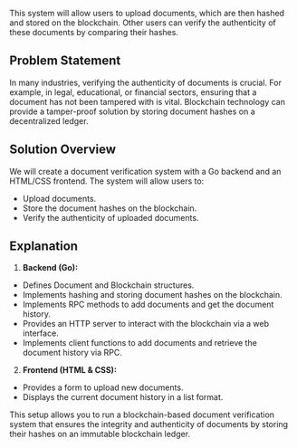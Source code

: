 This system will allow users to upload documents, which are then hashed and stored on the blockchain. Other users can verify the authenticity of these documents by comparing their hashes.

## Problem Statement
In many industries, verifying the authenticity of documents is crucial. For example, in legal, educational, or financial sectors, ensuring that a document has not been tampered with is vital. Blockchain technology can provide a tamper-proof solution by storing document hashes on a decentralized ledger.

## Solution Overview
We will create a document verification system with a Go backend and an HTML/CSS frontend. The system will allow users to:

- Upload documents.
- Store the document hashes on the blockchain.
- Verify the authenticity of uploaded documents.
## Explanation
1. **Backend (Go):**

- Defines Document and Blockchain structures.
- Implements hashing and storing document hashes on the blockchain.
- Implements RPC methods to add documents and get the document history.
- Provides an HTTP server to interact with the blockchain via a web interface.
- Implements client functions to add documents and retrieve the document history via RPC.
2. **Frontend (HTML & CSS):**

- Provides a form to upload new documents.
- Displays the current document history in a list format.

This setup allows you to run a blockchain-based document verification system that ensures the integrity and authenticity of documents by storing their hashes on an immutable blockchain ledger.
